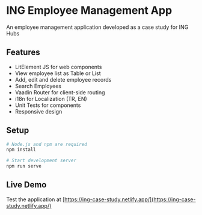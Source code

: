 # ING Employee Management App

An employee management application developed as a case study for ING Hubs

## Features

- LitElement JS for web components
- View employee list as Table or List
- Add, edit and delete employee records
- Search Employees
- Vaadin Router for client-side routing
- i18n for Localization (TR, EN)
- Unit Tests for components
- Responsive design

## Setup

```bash
# Node.js and npm are required
npm install

# Start development server
npm run serve
```

## Live Demo

Test the application at [https://ing-case-study.netlify.app/](https://ing-case-study.netlify.app/)
